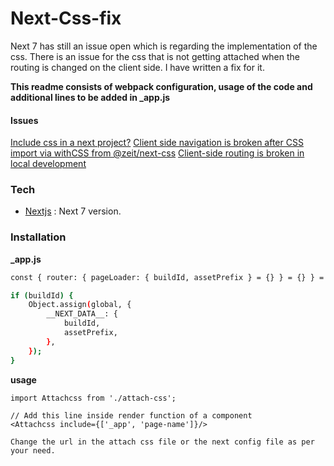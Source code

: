# Next-Css-fix

Next 7 has still an issue open which is regarding the implementation of the css.
There is an issue for the css that is not getting attached when the routing is changed on the client side. I have written a fix for it.

**This readme consists of webpack configuration, usage of the code and additional lines to be added in _app.js**

#### Issues
[Include css in a next project?](https://github.com/zeit/next.js/issues/299)
[Client side navigation is broken after CSS import via withCSS from @zeit/next-css](https://github.com/zeit/next.js/issues/5291)
[Client-side routing is broken in local development](https://github.com/OperationCode/front-end/issues/177)


### Tech

* [Nextjs](https://github.com/zeit/next.js) : Next 7 version.

### Installation

**_app.js**

```sh
const { router: { pageLoader: { buildId, assetPrefix } = {} } = {} } = this.props;

if (buildId) {
	Object.assign(global, {
		__NEXT_DATA__: {
			buildId,
			assetPrefix,
		},
	});
}
```

**usage**
```
import Attachcss from './attach-css';

// Add this line inside render function of a component
<Attachcss include={['_app', 'page-name']}/>
```


`Change the url in the attach css file or the next config file as per your need.`
